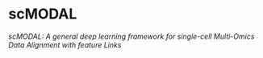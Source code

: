 # scMODAL

*scMODAL: A general deep learning framework for single-cell Multi-Omics Data Alignment with feature Links*
